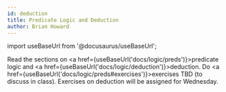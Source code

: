 ```yaml
---
id: deduction
title: Predicate Logic and Deduction
author: Brian Howard
---
```

import useBaseUrl from '@docusaurus/useBaseUrl';

Read the sections on <a href={useBaseUrl('docs/logic/preds')}>predicate logic</a> and <a href={useBaseUrl('docs/logic/deduction')}>deduction</a>.
Do <a href={useBaseUrl('docs/logic/preds#exercises')}>exercises TBD</a> (to discuss in class). Exercises on deduction will be assigned for Wednesday.
